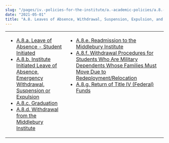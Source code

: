```yaml
---
slug: "/pages/iv.-policies-for-the-institute/a.-academic-policies/a.8.-leaves-of-absence-withdrawal-suspension-expulsion-and-graduation"
date: "2021-05-01"
title: "A.8. Leaves of Absence, Withdrawal, Suspension, Expulsion, and Graduation"
---
```


<table border="0">

<tbody>

<tr valign="top">

<td>

*   [A.8.a. Leave of Absence - Student Initiated](/about/handbook/iv.-policies-for-the-institute/a.-academic-policies/a.8.-leaves-of-absence-withdrawal-suspension-expulsion-and-graduation/a.8.a.-leave-of-absence---student-initiated)
*   [A.8.b. Institute Initiated Leave of Absence, Emergency Withdrawal, Suspension or Expulsion](/about/handbook/iv.-policies-for-the-institute/a.-academic-policies/a.8.-leaves-of-absence-withdrawal-suspension-expulsion-and-graduation/a.8.b.-institute-initiated-leave-of-absence-emergency-withdrawal-suspension-or-expulsion)
*   [A.8.c. Graduation](/about/handbook/iv.-policies-for-the-institute/a.-academic-policies/a.8.-leaves-of-absence-withdrawal-suspension-expulsion-and-graduation/a.8.c.-graduation)
*   [A.8.d. Withdrawal from the Middlebury Institute](/about/handbook/iv.-policies-for-the-institute/a.-academic-policies/a.8.-leaves-of-absence-withdrawal-suspension-expulsion-and-graduation/a.8.d.-withdrawal-from-middlebury-institute)

</td>

<td>

*   [A.8.e. Readmission to the Middlebury Institute](/about/handbook/iv.-policies-for-the-institute/a.-academic-policies/a.8.-leaves-of-absence-withdrawal-suspension-expulsion-and-graduation/a.8.e.-readmission-to-the-middlebury-institute)
*   [A.8.f. Withdrawal Procedures for Students Who Are Military Dependents Whose Families Must Move Due to Redeployment/Relocation](/about/handbook/iv.-policies-for-the-institute/a.-academic-policies/a.8.-leaves-of-absence-withdrawal-suspension-expulsion-and-graduation/a.8.f.-withdrawal-procedures-for-students-who-are-military-dependents-whose-families-must-move-due-to-redeployment-relocation)
*   [A.8.g. Return of Title IV (Federal) Funds](/about/handbook/iv.-policies-for-the-institute/a.-academic-policies/a.8.-leaves-of-absence-withdrawal-suspension-expulsion-and-graduation/a.8.g.)

</td>

</tr>

</tbody>

</table>